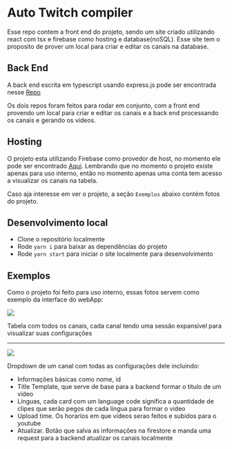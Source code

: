 # Auto Twitch compiler

Esse repo contem a front end do projeto, sendo um site criado utilizando react com tsx e firebase como hosting e database(noSQL). Esse site tem o proposito de prover um local para criar e editar os canais na database.

## Back End

A back end escrita em typescript usando express.js pode ser encontrada nesse [Repo](https://github.com/thomasreichmann/auto-twitch-compiler)

Os dois repos foram feitos para rodar em conjunto, com a front end provendo um local para criar e editar os canais e a back end processando os canais e gerando os vídeos.

## Hosting

O projeto esta utilizando Firebase como provedor de host, no momento ele pode ser encontrado [Aqui](https://auto-twitch-compiler.web.app/). Lembrando que no momento o projeto existe apenas para uso interno, então no momento apenas uma conta tem acesso a visualizar os canais na tabela.

Caso aja interesse em ver o projeto, a seção `Exemplos` abaixo contém fotos do projeto.

## Desenvolvimento local

-   Clone o repositório localmente
-   Rode `yarn i` para baixar as dependências do projeto
-   Rode `yarn start` para iniciar o site localmente para desenvolvimento

## Exemplos

Como o projeto foi feito para uso interno, essas fotos servem como exemplo da interface do webApp:

![](https://i.imgur.com/Gndy2Ky.png)

Tabela com todos os canais, cada canal tendo uma sessão expansível para visualizar suas configurações

---

![](https://i.imgur.com/eellg7h.png)

Dropdown de um canal com todas as configurações dele incluindo:

-   Informações básicas como nome, id
-   Title Template, que serve de base para a backend formar o titulo de um vídeo
-   Línguas, cada card com um language code significa a quantidade de clipes que serão pegos de cada língua para formar o video
-   Upload time. Os horarios em que videos serao feitos e subidos para o youtube
-   Atualizar. Botão que salva as informações na firestore e manda uma request para a backend atualizar os canais localmente
